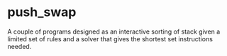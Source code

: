 # push_swap
A couple of programs designed as an interactive sorting of stack given a limited set of rules and a solver that gives the shortest set instructions needed.
